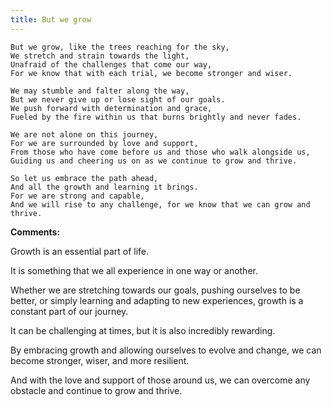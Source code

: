 ```yaml
---
title: But we grow
---
```


```
But we grow, like the trees reaching for the sky,
We stretch and strain towards the light,
Unafraid of the challenges that come our way,
For we know that with each trial, we become stronger and wiser.

We may stumble and falter along the way,
But we never give up or lose sight of our goals.
We push forward with determination and grace,
Fueled by the fire within us that burns brightly and never fades.

We are not alone on this journey,
For we are surrounded by love and support,
From those who have come before us and those who walk alongside us,
Guiding us and cheering us on as we continue to grow and thrive.

So let us embrace the path ahead,
And all the growth and learning it brings.
For we are strong and capable,
And we will rise to any challenge, for we know that we can grow and thrive.
```

**Comments:**

Growth is an essential part of life.

It is something that we all experience in one way or another.

Whether we are stretching towards our goals, pushing ourselves to be better, or simply learning and adapting to new experiences, growth is a constant part of our journey.

It can be challenging at times, but it is also incredibly rewarding.

By embracing growth and allowing ourselves to evolve and change, we can become stronger, wiser, and more resilient.

And with the love and support of those around us, we can overcome any obstacle and continue to grow and thrive.
